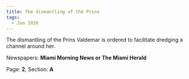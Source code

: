 ```yaml
---  
title: The dismantling of the Prins  
tags:  
  - Jan 1926  
---  
```

  
The dismantling of the Prins Valdemar is ordered to facilitate dredging a channel around her.  
  
Newspapers: **Miami Morning News or The Miami Herald**  
  
Page: **2**, Section: **A** 
